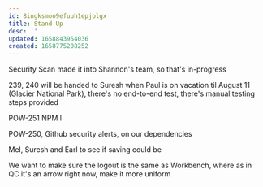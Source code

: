 ```yaml
---
id: 8ingksmoo9efuuh1epjolgx
title: Stand Up
desc: ''
updated: 1658843954036
created: 1658775208252
---
```


Security Scan made it into Shannon's team, so that's in-progress

239, 240 will be handed to Suresh when Paul is on vacation til August 11 (Glacier National Park),
there's no end-to-end test, there's manual testing steps provided 

POW-251 NPM l

POW-250, Github security alerts, on our dependencies 


Mel, Suresh and Earl to see if saving could be 

We want to make sure the logout is the same as Workbench, where as in QC it's an arrow right now, make it more uniform

